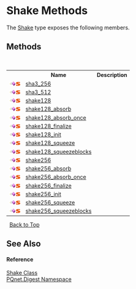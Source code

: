 # Shake Methods
 

The <a href="23f04087-7075-c1be-bf7b-dec72f7a4cd1">Shake</a> type exposes the following members.


## Methods
&nbsp;<table><tr><th></th><th>Name</th><th>Description</th></tr><tr><td>![Public method](media/pubmethod.gif "Public method")![Static member](media/static.gif "Static member")</td><td><a href="730a6a71-cbaf-cd1d-f21a-d838fe0c0374">sha3_256</a></td><td /></tr><tr><td>![Public method](media/pubmethod.gif "Public method")![Static member](media/static.gif "Static member")</td><td><a href="2811cffe-1c92-243b-eabe-ca810d553625">sha3_512</a></td><td /></tr><tr><td>![Public method](media/pubmethod.gif "Public method")![Static member](media/static.gif "Static member")</td><td><a href="c2d5d574-7be9-8787-55fb-275e2335898d">shake128</a></td><td /></tr><tr><td>![Public method](media/pubmethod.gif "Public method")![Static member](media/static.gif "Static member")</td><td><a href="618a82f2-8aa9-308f-a92b-bda5306e0e62">shake128_absorb</a></td><td /></tr><tr><td>![Public method](media/pubmethod.gif "Public method")![Static member](media/static.gif "Static member")</td><td><a href="305b768a-2a78-ce6a-28ba-513b3166fa95">shake128_absorb_once</a></td><td /></tr><tr><td>![Public method](media/pubmethod.gif "Public method")![Static member](media/static.gif "Static member")</td><td><a href="9917af63-5265-68d8-dfaf-297c15dd23a9">shake128_finalize</a></td><td /></tr><tr><td>![Public method](media/pubmethod.gif "Public method")![Static member](media/static.gif "Static member")</td><td><a href="aafdfe44-67cf-7b6f-c062-8b11fd99b4e6">shake128_init</a></td><td /></tr><tr><td>![Public method](media/pubmethod.gif "Public method")![Static member](media/static.gif "Static member")</td><td><a href="f344fd3e-8d5c-a957-12a7-fc0813c3304a">shake128_squeeze</a></td><td /></tr><tr><td>![Public method](media/pubmethod.gif "Public method")![Static member](media/static.gif "Static member")</td><td><a href="8fa6fa53-5c96-ce3b-5d5b-4a7979b633c8">shake128_squeezeblocks</a></td><td /></tr><tr><td>![Public method](media/pubmethod.gif "Public method")![Static member](media/static.gif "Static member")</td><td><a href="bef3bc7f-699e-2d30-9043-64afe5a2338f">shake256</a></td><td /></tr><tr><td>![Public method](media/pubmethod.gif "Public method")![Static member](media/static.gif "Static member")</td><td><a href="fe7988e6-7551-3e53-ef1c-f69cc5871601">shake256_absorb</a></td><td /></tr><tr><td>![Public method](media/pubmethod.gif "Public method")![Static member](media/static.gif "Static member")</td><td><a href="63a2917f-b2a1-5a57-a579-e638b5654c6c">shake256_absorb_once</a></td><td /></tr><tr><td>![Public method](media/pubmethod.gif "Public method")![Static member](media/static.gif "Static member")</td><td><a href="40c825c8-9b86-d394-674e-db4e37039ebb">shake256_finalize</a></td><td /></tr><tr><td>![Public method](media/pubmethod.gif "Public method")![Static member](media/static.gif "Static member")</td><td><a href="a6a01372-1270-e6c6-66f0-8385dc5dc358">shake256_init</a></td><td /></tr><tr><td>![Public method](media/pubmethod.gif "Public method")![Static member](media/static.gif "Static member")</td><td><a href="4d858a9f-5092-9c5c-4490-ac156c6f65b6">shake256_squeeze</a></td><td /></tr><tr><td>![Public method](media/pubmethod.gif "Public method")![Static member](media/static.gif "Static member")</td><td><a href="31863ef0-fc30-67c8-db60-1749d47a5aa5">shake256_squeezeblocks</a></td><td /></tr></table>&nbsp;
<a href="#shake-methods">Back to Top</a>

## See Also


#### Reference
<a href="23f04087-7075-c1be-bf7b-dec72f7a4cd1">Shake Class</a><br /><a href="21efb5f0-8611-9eaa-4575-81fa5c4164b4">PQnet.Digest Namespace</a><br />